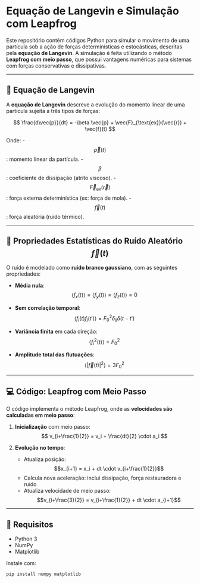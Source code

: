 # Equação de Langevin e Simulação com Leapfrog

Este repositório contém códigos Python para simular o movimento de uma partícula sob a ação de forças determinísticas e estocásticas, descritas pela **equação de Langevin**. A simulação é feita utilizando o método **Leapfrog com meio passo**, que possui vantagens numéricas para sistemas com forças conservativas e dissipativas.

---

## 📘 Equação de Langevin

A **equação de Langevin** descreve a evolução do momento linear de uma partícula sujeita a três tipos de forças:

$$
\frac{d\vec{p}}{dt} = -\beta \vec{p} + \vec{F}_{\text{ex}}(\vec{r}) + \vec{f}(t)
$$

Onde:
-$$\vec{p}(t)$$: momento linear da partícula.
-$$\beta$$: coeficiente de dissipação (atrito viscoso).
-$$\vec{F}_{\text{ex}}(\vec{r})$$: força externa determinística (ex: força de mola).
-$$\vec{f}(t)$$: força aleatória (ruído térmico).

---

## 🎲 Propriedades Estatísticas do Ruído Aleatório$$\vec{f}(t)$$

O ruído é modelado como **ruído branco gaussiano**, com as seguintes propriedades:

- **Média nula**:
 $$
  \langle f_x(t) \rangle = \langle f_y(t) \rangle = \langle f_z(t) \rangle = 0
 $$

- **Sem correlação temporal**:
 $$
  \langle f_i(t) f_j(t') \rangle = F_0^2 \delta_{ij} \delta(t - t')
 $$

- **Variância finita** em cada direção:
 $$
  \langle f_i^2(t) \rangle = F_0^2
 $$

- **Amplitude total das flutuações**:
 $$
  \langle |\vec{f}(t)|^2 \rangle = 3 F_0^2
 $$

---

## 💻 Código: Leapfrog com Meio Passo

O código implementa o método Leapfrog, onde as **velocidades são calculadas em meio passo**:

1. **Inicialização** com meio passo:
  $$
   v_{i+\frac{1}{2}} = v_i + \frac{dt}{2} \cdot a_i
  $$

2. **Evolução no tempo**:
   - Atualiza posição:$$x_{i+1} = x_i + dt \cdot v_{i+\frac{1}{2}}$$
   - Calcula nova aceleração: inclui dissipação, força restauradora e ruído
   - Atualiza velocidade de meio passo:$$v_{i+\frac{3}{2}} = v_{i+\frac{1}{2}} + dt \cdot a_{i+1}$$

---

## 📎 Requisitos

- Python 3
- NumPy
- Matplotlib

Instale com:

```bash
pip install numpy matplotlib
